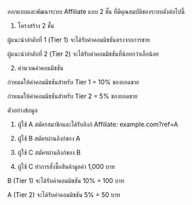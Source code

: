 ออกแบบและพัฒนาระบบ Affiliate แบบ 2 ชั้น ที่มีคุณสมบัติของระบบดังต่อไปนี้

1. โครงสร้าง 2 ชั้น

ผู้แนะนำลำดับที่ 1 (Tier 1) จะได้รับค่าคอมมิชชันตรงจากการขาย

ผู้แนะนำลำดับที่ 2 (Tier 2) จะได้รับค่าคอมมิชชันที่น้อยกว่าเล็กน้อย


2. คำนวณค่าคอมมิชชัน

กำหนดให้ค่าคอมมิชชันสำหรับ Tier 1 = 10% ของยอดขาย

กำหนดให้ค่าคอมมิชชันสำหรับ Tier 2 = 5% ของยอดขาย

ตัวอย่างข้อมูล

1. ผู้ใช้ A สมัครสมาชิกและได้รับลิงก์ Affiliate: example.com?ref=A


2. ผู้ใช้ B สมัครผ่านลิงก์ของ A


3. ผู้ใช้ C สมัครผ่านลิงก์ของ B


4. ผู้ใช้ C ทำการสั่งซื้อสินค้ามูลค่า 1,000 บาท

B (Tier 1) จะได้รับค่าคอมมิชชัน 10% = 100 บาท

A (Tier 2) จะได้รับค่าคอมมิชชัน 5% = 50 บาท